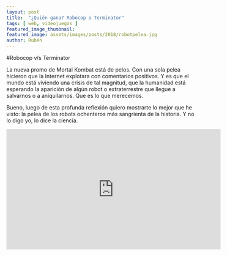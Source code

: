 ```yaml
---
layout: post
title:  "¿Quién gana? Robocop o Terminator"
tags: [ web, videojuegos ]
featured_image_thumbnail:
featured_image: assets/images/posts/2018/robotpelea.jpg
author: Rubén
---
```


#Robocop v/s Terminator

La nueva promo de Mortal Kombat está de pelos. Con una sola pelea hicieron que la Internet explotara con comentarios positivos. Y es que el mundo está viviendo una crisis de tal magnitud, que la humanidad está esperando la aparición de algún robot o extraterrestre que llegue a salvarnos o a aniquilarnos. Que es lo que merecemos.

Bueno, luego de esta profunda reflexión quiero mostrarte lo mejor que he visto: la pelea de los robots ochenteros más sangrienta de la historia. Y no lo digo yo, lo dice la ciencia.

<iframe width="560" height="315" src="https://www.youtube.com/embed/KvEfcUrHR40" frameborder="0" allow="accelerometer; autoplay; encrypted-media; gyroscope; picture-in-picture" allowfullscreen></iframe>
